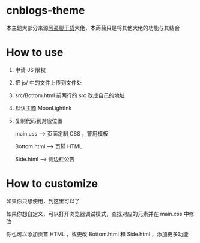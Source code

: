 # cnblogs-theme

本主题大部分来源[阿豪聊干货](https://www.cnblogs.com/hafiz/p/9276689.html)大佬，本蒟蒻只是将其他大佬的功能与其结合

# How to use

1. 申请 JS 限权
2. 把 js/ 中的文件上传到文件处
3. src/Bottom.html 前两行的 src 改成自己的地址
4. 默认主题 MoonLightInk
5. 复制代码到对应位置

    main.css --> 页面定制 CSS ，警用模板

    Bottom.html --> 页脚 HTML

    Side.html --> 侧边栏公告

# How to customize

如果你只想使用，到这里可以了

如果你想自定义，可以打开浏览器调试模式，查找对应的元素并在 main.css 中修改

你也可以添加页首 HTML ，或更改 Bottom.html 和 Side.html ，添加更多功能
